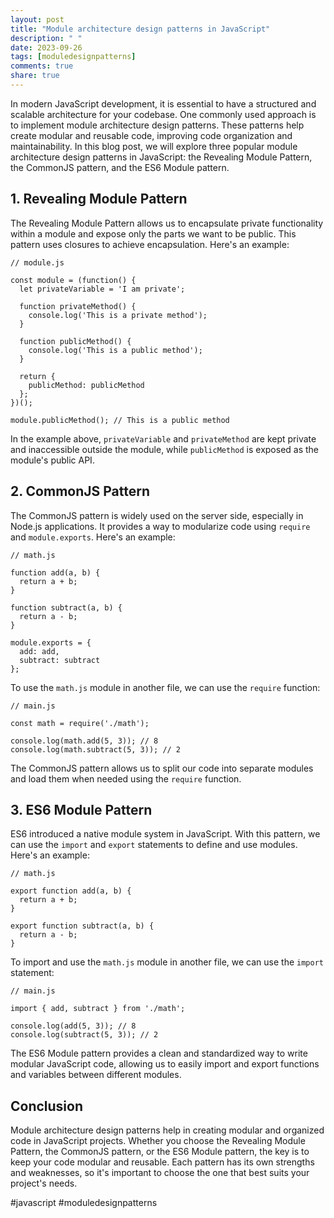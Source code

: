 ```yaml
---
layout: post
title: "Module architecture design patterns in JavaScript"
description: " "
date: 2023-09-26
tags: [moduledesignpatterns]
comments: true
share: true
---
```


In modern JavaScript development, it is essential to have a structured and scalable architecture for your codebase. One commonly used approach is to implement module architecture design patterns. These patterns help create modular and reusable code, improving code organization and maintainability. In this blog post, we will explore three popular module architecture design patterns in JavaScript: the Revealing Module Pattern, the CommonJS pattern, and the ES6 Module pattern.

## 1. Revealing Module Pattern

The Revealing Module Pattern allows us to encapsulate private functionality within a module and expose only the parts we want to be public. This pattern uses closures to achieve encapsulation. Here's an example:

```
// module.js

const module = (function() {
  let privateVariable = 'I am private';

  function privateMethod() {
    console.log('This is a private method');
  }

  function publicMethod() {
    console.log('This is a public method');
  }

  return {
    publicMethod: publicMethod
  };
})();

module.publicMethod(); // This is a public method
```

In the example above, `privateVariable` and `privateMethod` are kept private and inaccessible outside the module, while `publicMethod` is exposed as the module's public API.

## 2. CommonJS Pattern

The CommonJS pattern is widely used on the server side, especially in Node.js applications. It provides a way to modularize code using `require` and `module.exports`. Here's an example:

```
// math.js

function add(a, b) {
  return a + b;
}

function subtract(a, b) {
  return a - b;
}

module.exports = {
  add: add,
  subtract: subtract
};
```

To use the `math.js` module in another file, we can use the `require` function:

```
// main.js

const math = require('./math');

console.log(math.add(5, 3)); // 8
console.log(math.subtract(5, 3)); // 2
```

The CommonJS pattern allows us to split our code into separate modules and load them when needed using the `require` function.

## 3. ES6 Module Pattern

ES6 introduced a native module system in JavaScript. With this pattern, we can use the `import` and `export` statements to define and use modules. Here's an example:

```
// math.js

export function add(a, b) {
  return a + b;
}

export function subtract(a, b) {
  return a - b;
}
```

To import and use the `math.js` module in another file, we can use the `import` statement:

```
// main.js

import { add, subtract } from './math';

console.log(add(5, 3)); // 8
console.log(subtract(5, 3)); // 2
```

The ES6 Module pattern provides a clean and standardized way to write modular JavaScript code, allowing us to easily import and export functions and variables between different modules.

## Conclusion

Module architecture design patterns help in creating modular and organized code in JavaScript projects. Whether you choose the Revealing Module Pattern, the CommonJS pattern, or the ES6 Module pattern, the key is to keep your code modular and reusable. Each pattern has its own strengths and weaknesses, so it's important to choose the one that best suits your project's needs.

#javascript #moduledesignpatterns